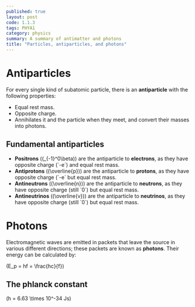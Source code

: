 ```yaml
---
published: true
layout: post
code: 1.1.3
tags: PHYA1
category: physics
summary: A summary of antimatter and photons
title: "Particles, antiparticles, and photons"
---
```


# Antiparticles
For every single kind of subatomic particle, there is an **antiparticle** with the following properties:

+ Equal rest mass.
+ Opposite charge.
+ Annihilates it and the particle when they meet, and convert their masses into photons.

## Fundamental antiparticles
+ **Positrons** (\(\_{-1}^0\beta\)) are the antiparticle to **electrons**, as they have opposite charge (\`-e\`) and equal rest mass.
+ **Antiprotons** (\(\overline{p}\)) are the antiparticle to **protons**, as they have opposite charge (\`-e\` but equal rest mass.
+ **Antineutrons** (\(\overline{n}\)) are the antiparticle to **neutrons**, as they have opposite charge (still \`0\`) but equal rest mass.
+ **Antineutrinos** (\(\overline{v}\)) are the antiparticle to **neutrinos**, as they have opposite charge (still \`0\`) but equal rest mass.

# Photons
Electromagnetic waves are emitted in packets that leave the source in various different directions; these packets are known as **photons**. Their energy can be calculated by:

\(E_p = hf = \frac{hc}{f}\)

## The phlanck constant
\(h = 6.63 \times 10^-34 Js\)